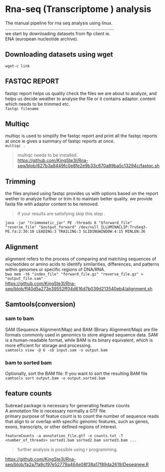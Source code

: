# Rna-seq (Transcriptome ) analysis
The manual pipeline for  rna seq analysis using linux.  
.......................................................................................<br>
we start by downloading datasets from ftp client ie.<br> ENA (european nucleotide archive).<br>
## Downloading datasets using wget
`wget-c link`<br>
## FASTQC REPORT
fastqc report helps us quality check the files we are about to analyze, and helps us decide weather to analyse the file or it contains adaptor.
content which needs to be trimmed etc.<br>
`fastqc filename`<br>
## Multiqc
multiqc is used to simplify the fastqc report and print all the fastqc reports at once ie gives a summary of fastqc reports at once.<br>
`multiqc .`<br>
>multiqc needs to be installed.<br>
https://github.com/KingSte3l/Rna-seq/blob/627b3a8449fc0e8fe2e9b33c670a89ba5c13294c/fastqc.sh <br>
## Trimming
the files anylsed using fastqc provides us with options based on the report wether to analyze further or trim it to maintain better quality.
we provide fasta file with adaptor content to be removed.<br>
>if your results are satisfying skip this step .<br>

`java -jar "trimmomatic_jar" PE -threads 6 "$forward_file" "reverse_file" "$output_forward" /dev/null ILLUMINACLIP:TruSeq3-PE.fa:2:30:10 LEADING:3 TRAILING:3 SLIDINGWINDOW:4:15
MINLEN:36`<br>
## Alignment
alignment refers to the process of comparing and matching sequences of nucleotides or amino acids to identify similarities, differences, and patterns within genomes or specific regions of DNA/RNA.<br>
`bwa mem -t6 "index_file" "forward_file.gz" "reverse_file.gz" > "output_file.sam"`<br>
https://github.com/KingSte3l/Rna-seq/blob/ff40d5a273e39552ff04d616d7b039d213540eb4/alignment.sh<br>
## Samtools(conversion)
### sam to bam
SAM (Sequence Alignment/Map) and BAM (Binary Alignment/Map) are file formats commonly used in genomics to store aligned sequence data. SAM is a human-readable format, while BAM is its binary equivalent, which is more efficient for storage and processing.<br>
`samtools view -@ 6 -sb input.sam -o output.bam`<br>
### bam to sorted bam
Optionally, sort the BAM file: If you want to sort the resulting BAM file<br>
`samtools sort output.bam -o output.sorted.bam`<br>
## feature counts
Subread package is necessary for generating feature counts<br>
A annotation file is necessary normally a GTF file<br>
primary purpose of featue count is to count the number of sequence reads that align to or overlap with specific genomic features, such as genes, exons, transcripts, or other defined regions of interest.<br>

`featureCounts -a annotation_file.gtf -o counts.txt -T <number_of_threads> sorted1.bam sorted2.bam sorted3.bam ...`<br>

>further analysis is possible using r programming.<br>

https://github.com/KingSte3l/Rna-seq/blob/fa2a7fa9cf97e52779a464e08f38a17f89da2619/Deseqnew.R
